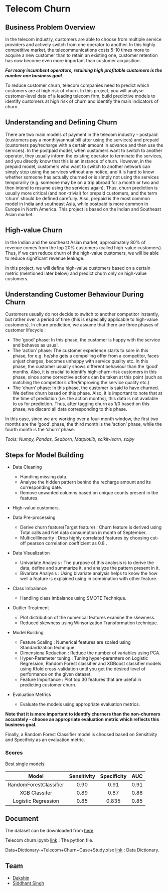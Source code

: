 # Telecom Churn

## Business Problem Overview
In the telecom industry, customers are able to choose from multiple service providers and actively switch from one operator to another. 
In this highly competitive market, the telecommunications costs 5-10 times more to acquire a new customer than to retain an existing one, 
customer retention has now become even more important than customer acquisition. 

**_For many incumbent operators, retaining high profitable customers is the number one business goal_**.

To reduce customer churn, telecom companies need to predict which customers are at high risk of churn. In this project, you will analyse customer-level data of a 
leading telecom firm, build predictive models to identify customers at high risk of churn and identify the main indicators of churn.

## Understanding and Defining Churn
There are two main models of payment in the telecom industry - postpaid (customers pay a monthly/annual bill after using the services) and 
prepaid (customers pay/recharge with a certain amount in advance and then use the services). 
In the postpaid model, when customers want to switch to another operator, they usually inform the existing operator to terminate the services, and you directly know that this is an instance of churn. 
However, in the prepaid model, customers who want to switch to another network can simply stop using the services without any notice, and it is hard to know whether someone has actually churned or is simply not using the services temporarily (e.g. someone may be on a trip abroad for a month or two and then intend to resume using the services again). Thus, churn prediction is usually more critical (and non-trivial) for prepaid customers, and the term ‘churn’ should be defined carefully. Also, prepaid is the most common model in India and southeast Asia, while postpaid is more common in Europe in North America. 
This project is based on the Indian and Southeast Asian market.

## High-value Churn
In the Indian and the southeast Asian market, approximately 80% of revenue comes from the top 20% customers (called high-value customers).
Thus, if we can reduce churn of the high-value customers, we will be able to reduce significant revenue leakage.

In this project, we will define high-value customers based on a certain metric (mentioned later below) and predict churn only on high-value customers.


## Understanding Customer Behaviour During Churn
Customers usually do not decide to switch to another competitor instantly, but rather over a period of time (this is especially applicable to high-value customers). 
In churn prediction, we assume that there are three phases of customer lifecycle :

- The ‘good’ phase: In this phase, the customer is happy with the service and behaves as usual.
- The ‘action’ phase: The customer experience starts to sore in this phase, for e.g. he/she gets a compelling offer from a competitor, faces unjust charges, becomes unhappy with service quality etc. In this phase, the customer usually shows different behaviour than the ‘good’ months. Also, it is crucial to identify high-churn-risk customers in this phase, since some corrective actions can be taken at this point (such as matching the competitor’s offer/improving the service quality etc.)
- The ‘churn’ phase: In this phase, the customer is said to have churned. We define churn based on this phase. Also, it is important to note that at the time of prediction (i.e. the action months), this data is not available to us for prediction. Thus, after tagging churn as 1/0 based on this phase, we discard all data corresponding to this phase.

In this case, since we are working over a four-month window, the first two months are the ‘good’ phase, the third month is the ‘action’ phase, while the fourth month is the ‘churn’ phase.

_Tools: Numpy, Pandas, Seaborn, Matplotlib, scikit-learn, scipy_


## Steps for Model Building
- Data Cleaning
  - Handling missing data.
  - Analyse the hidden pattern behind the recharge amount and its corresponding date.
  - Remove unwanted columns based on unique counts present in tbe features.

- High-value customers.
 
- Data Pre-processing
  - Derive churn feature(Target feature) : Churn feature is derived using Total calls and Net data consumption in month of September.
  - Multicolllinearity : Drop highly correlated features by choosing cut-off pearson correlation coefficient as 0.8 .

- Data Visualization 
  - Univariate Analysis : The purpose of this analysis is to derive the data, define and summarize it, and analyze the pattern present in it.
  - Bivariate Analysis : Using bivariate analysis helps to know the how well a feature is explained using in combination with other feature.

- Class Imbalance 
  - Handling class imbalance using SMOTE Technique.

- Outlier Treatment
  - Plot distribution of the numerical features examine the skewness.
  - Reduced skewness using Winsorization Transformation technique.

- Model Building
  - Feature Scaling : Numerical features are scaled using Standardization technique.
  - Dimensiona Reduction : Reduce the number of variables using PCA.
  - Hyper-Parameter tuning : Tuning hyper-paramters on Logistic Regression, Random Forest classifier and XGBoost classifier models using Kfold cross-validation until you get the desired level of performance on the given dataset.
  - Feature Importance : Plot top 30 features that are useful in predicting  customer churn.

- Evaluation Metrics
  - Evaluate the models using appropriate evaluation metrics. 
  
**Note that it is more important to identify churners than the non-churners accurately - choose an appropriate evaluation metric which reflects this business goal**.
 
Finally, a Random Forest Classifier model is choosed based on Sensitivity and Specificiy as an evaluation metric.

### Scores

Best single models:

| Model                  | Sensitivity | Specificity |  AUC | 
| :--------------------: | :----------:| :----------:| :---:|
| RandomForestClassifier |     0.90	   |     0.91    | 0.91 |
| XGB Classifer          |     0.89    |     0.87    | 0.88 | 
| Logistic Regression	   |     0.85    |    0.835    | 0.85 |


## Document
The dataset can be downloaded from [here](https://drive.google.com/file/d/1SWnADIda31mVFevFcfkGtcgBHTKKI94J/view)

Telecom churn.ipynb [link](https://github.com/DakshinGowda/DataScience-Projects/blob/main/Telecom%20Churn/Telecom%20churn.ipynb) : The python file.

Data+Dictionary-+Telecom+Churn+Case+Study.xlsx [link](https://github.com/DakshinGowda/DataScience-Projects/blob/main/Telecom%20Churn/Data%2BDictionary-%2BTelecom%2BChurn%2BCase%2BStudy.xlsx) : Data Dictionary.

## Team
- [Dakshin](https://github.com/DakshinGowda)
- [Siddhant Singh](https://github.com/siddhant-official)


